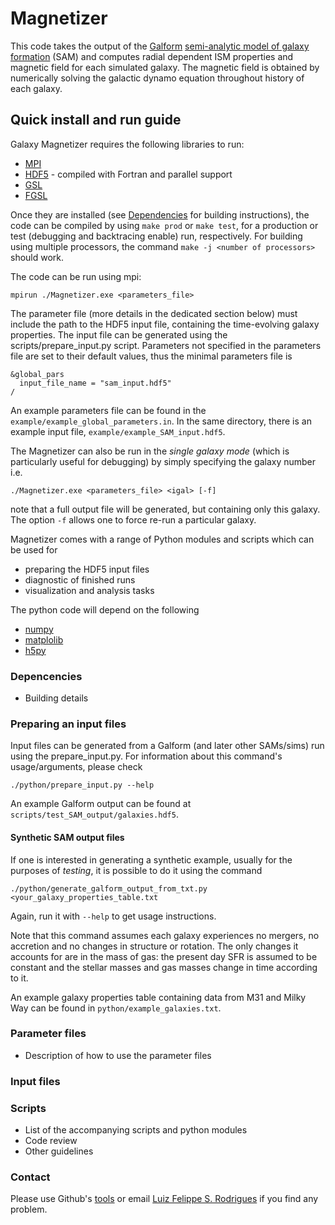 # Magnetizer #

This code takes the output of the [Galform][GLF] [semi-analytic model of galaxy formation][SAM]
(SAM) and computes radial dependent ISM properties and magnetic field for each
simulated galaxy. The magnetic field is obtained by numerically solving the
galactic dynamo equation throughout history of each galaxy.

[SAM]: https://ui.adsabs.harvard.edu/#abs/2006RPPh...69.3101B/
[GLF]: https://ui.adsabs.harvard.edu/#abs/2000MNRAS.319..168C

## Quick install and run guide ##

Galaxy Magnetizer requires the following libraries to run:

 * [MPI](https://www.open-mpi.org/)
 * [HDF5](https://www.hdfgroup.org/) - compiled with Fortran and parallel support
 * [GSL](https://www.gnu.org/software/gsl/)
 * [FGSL](http://www.lrz.de/services/software/mathematik/gsl/fortran/)

Once they are installed (see [Dependencies](#dependencies) for building
instructions), the code can be compiled by using `make prod` or `make test`, for
a production or test (debugging and backtracing enable) run, respectively.
For building using multiple processors, the command
`make -j <number of processors>` should work.

The code can be run using mpi:
```
mpirun ./Magnetizer.exe <parameters_file>
```
The parameter file (more details in the dedicated section below) must include
the path to the HDF5 input file, containing the time-evolving galaxy properties.
The input file can be generated using the scripts/prepare_input.py script.
Parameters not specified in the parameters file are set to their default values,
thus the minimal parameters file is
```
&global_pars
  input_file_name = "sam_input.hdf5"
/
```
An example parameters file can be found in the
`example/example_global_parameters.in`.
In the same directory, there is an example input file,
`example/example_SAM_input.hdf5`.

The Magnetizer can also be run in the _single galaxy mode_ (which is
particularly useful for debugging) by simply specifying the galaxy number i.e.
```
./Magnetizer.exe <parameters_file> <igal> [-f]
```
note that a full output file will be generated, but containing only this galaxy.
The option `-f` allows one to force re-run a particular galaxy.

Magnetizer comes with a range of Python modules and scripts which can be used for

 * preparing the HDF5 input files
 * diagnostic of finished runs
 * visualization and analysis tasks

The python code will depend on the following

 * [numpy](http://www.numpy.org/)
 * [matplolib](http://matplotlib.org/)
 * [h5py](http://www.h5py.org/)


### Depencencies ###

* Building details

### Preparing an input files ###

Input files can be generated from a Galform (and later other SAMs/sims) run
using the prepare_input.py. For information about this command's
usage/arguments, please check
```
./python/prepare_input.py --help
```
An example Galform output can be found at `scripts/test_SAM_output/galaxies.hdf5`.

#### Synthetic SAM output files ####

If one is interested in generating a synthetic example, usually for the purposes
of *testing*, it is possible to do it using the command
```
./python/generate_galform_output_from_txt.py <your_galaxy_properties_table.txt
```
Again, run it with `--help` to get usage instructions.

Note that this command assumes each galaxy experiences no mergers, no accretion
and no changes in structure or rotation. The only changes it accounts for are in
the mass of gas: the present day SFR is assumed to be constant and the stellar
masses and gas masses change in time according to it.

An example galaxy properties table containing data from M31 and Milky Way can be
found in `python/example_galaxies.txt`.

### Parameter files ###

* Description of how to use the parameter files

### Input files ###


### Scripts ###

* List of the accompanying scripts and python modules
* Code review
* Other guidelines

### Contact ###

Please use Github's [tools][issues]
or email [Luiz Felippe S. Rodrigues](mailto:luiz.rodrigues@ncl.ac.uk) if you find any problem.

[issues]: https://github.com/luizfelippesr/magnetizer/issues
